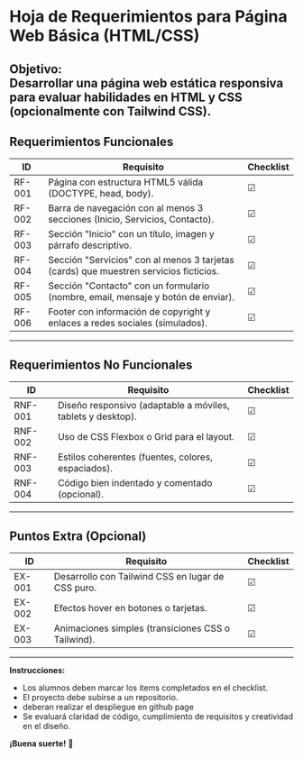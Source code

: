 # **Hoja de Requerimientos para Página Web Básica (HTML/CSS)**  
**Objetivo:**  
Desarrollar una página web estática responsiva para evaluar habilidades en HTML y CSS (opcionalmente con Tailwind CSS).  
---  
## **Requerimientos Funcionales**  

| **ID** | **Requisito** | **Checklist** |  
|--------|--------------|---------------|  
| RF-001 | Página con estructura HTML5 válida (DOCTYPE, head, body). | ☑ |  
| RF-002 | Barra de navegación con al menos 3 secciones (Inicio, Servicios, Contacto). | ☑ |  
| RF-003 | Sección "Inicio" con un título, imagen y párrafo descriptivo. | ☑ |  
| RF-004 | Sección "Servicios" con al menos 3 tarjetas (cards) que muestren servicios ficticios. | ☑ |  
| RF-005 | Sección "Contacto" con un formulario (nombre, email, mensaje y botón de enviar). | ☑ |  
| RF-006 | Footer con información de copyright y enlaces a redes sociales (simulados). | ☑ |  
---  
## **Requerimientos No Funcionales**  

| **ID** | **Requisito** | **Checklist** |  
|--------|--------------|---------------|  
| RNF-001 | Diseño responsivo (adaptable a móviles, tablets y desktop). | ☑ |  
| RNF-002 | Uso de CSS Flexbox o Grid para el layout. | ☑ |  
| RNF-003 | Estilos coherentes (fuentes, colores, espaciados). | ☑ |  
| RNF-004 | Código bien indentado y comentado (opcional). | ☑ |    
---  
## **Puntos Extra (Opcional)**  

| **ID** | **Requisito** | **Checklist** |  
|--------|--------------|---------------|  
| EX-001 | Desarrollo con Tailwind CSS en lugar de CSS puro. | ☑ |  
| EX-002 | Efectos hover en botones o tarjetas. | ☑ |  
| EX-003 | Animaciones simples (transiciones CSS o Tailwind). | ☑ |  
---  
**Instrucciones:**  
- Los alumnos deben marcar los ítems completados en el checklist.  
- El proyecto debe subirse a un repositorio.  
- deberan realizar el despliegue en github page
- Se evaluará claridad de código, cumplimiento de requisitos y creatividad en el diseño.  

**¡Buena suerte!** 🚀